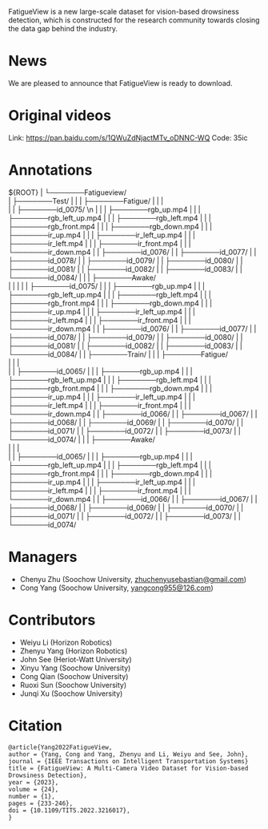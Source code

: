 FatigueView is a new large-scale dataset for vision-based drowsiness detection, which is constructed for the research community towards closing the data gap behind the industry.

# News
We are pleased to announce that FatigueView is ready to download.

# Original videos
Link: https://pan.baidu.com/s/1QWuZdNjactMTv_oDNNC-WQ 
Code: 35ic

# Annotations

${ROOT}
|
└───────Fatigueview/    
        |
        ├───────Test/
        |       |
        |       ├───────Fatigue/ 
        |       |       |            
        |       |       ├───────id_0075/    \n
        |       |       |       ├───────rgb_up.mp4
        |       |       |       ├───────rgb_left_up.mp4
        |       |       |       ├───────rgb_left.mp4
        |       |       |       ├───────rgb_front.mp4
        |       |       |       ├───────rgb_down.mp4
        |       |       |       ├───────ir_up.mp4
        |       |       |       ├───────ir_left_up.mp4
        |       |       |       ├───────ir_left.mp4
        |       |       |       ├───────ir_front.mp4
        |       |       |       └───────ir_down.mp4
        |       |       ├───────id_0076/
        |       |       ├───────id_0077/
        |       |       ├───────id_0078/
        |       |       ├───────id_0079/
        |       |       ├───────id_0080/
        |       |       ├───────id_0081/
        |       |       ├───────id_0082/
        |       |       ├───────id_0083/
        |       |       └───────id_0084/
        |       |
        |       ├───────Awake/            
        |       |       | 
        |       |       ├───────id_0075/ 
        |       |       |       ├───────rgb_up.mp4
        |       |       |       ├───────rgb_left_up.mp4
        |       |       |       ├───────rgb_left.mp4
        |       |       |       ├───────rgb_front.mp4
        |       |       |       ├───────rgb_down.mp4
        |       |       |       ├───────ir_up.mp4
        |       |       |       ├───────ir_left_up.mp4
        |       |       |       ├───────ir_left.mp4
        |       |       |       ├───────ir_front.mp4
        |       |       |       └───────ir_down.mp4
        |       |       ├───────id_0076/
        |       |       ├───────id_0077/
        |       |       ├───────id_0078/
        |       |       ├───────id_0079/
        |       |       ├───────id_0080/
        |       |       ├───────id_0081/
        |       |       ├───────id_0082/
        |       |       ├───────id_0083/
        |       |       └───────id_0084/
        |       |
        ├───────Train/
        |       |
        |       ├───────Fatigue/         
        |       |       |    
        |       |       ├───────id_0065/ 
        |       |       |       ├───────rgb_up.mp4
        |       |       |       ├───────rgb_left_up.mp4
        |       |       |       ├───────rgb_left.mp4
        |       |       |       ├───────rgb_front.mp4
        |       |       |       ├───────rgb_down.mp4
        |       |       |       ├───────ir_up.mp4
        |       |       |       ├───────ir_left_up.mp4
        |       |       |       ├───────ir_left.mp4
        |       |       |       ├───────ir_front.mp4
        |       |       |       └───────ir_down.mp4
        |       |       ├───────id_0066/
        |       |       ├───────id_0067/
        |       |       ├───────id_0068/
        |       |       ├───────id_0069/
        |       |       ├───────id_0070/
        |       |       ├───────id_0071/
        |       |       ├───────id_0072/
        |       |       ├───────id_0073/
        |       |       └───────id_0074/
        |       |
        |       ├───────Awake/  
        |       |       |           
        |       |       ├───────id_0065/ 
        |       |       |       ├───────rgb_up.mp4
        |       |       |       ├───────rgb_left_up.mp4
        |       |       |       ├───────rgb_left.mp4
        |       |       |       ├───────rgb_front.mp4
        |       |       |       ├───────rgb_down.mp4
        |       |       |       ├───────ir_up.mp4
        |       |       |       ├───────ir_left_up.mp4
        |       |       |       ├───────ir_left.mp4
        |       |       |       ├───────ir_front.mp4
        |       |       |       └───────ir_down.mp4
        |       |       ├───────id_0066/
        |       |       ├───────id_0067/
        |       |       ├───────id_0068/
        |       |       ├───────id_0069/
        |       |       ├───────id_0070/
        |       |       ├───────id_0071/
        |       |       ├───────id_0072/
        |       |       ├───────id_0073/
        |       |       └───────id_0074/



# Managers
 - Chenyu Zhu (Soochow University, zhuchenyusebastian@gmail.com)
 - Cong Yang (Soochow University, yangcong955@126.com)
 
# Contributors
 - Weiyu Li (Horizon Robotics)
 - Zhenyu Yang (Horizon Robotics)
 - John See (Heriot-Watt University)
 - Xinyu Yang (Soochow University)
 - Cong Qian (Soochow University)
 - Ruoxi Sun (Soochow University)
 - Junqi Xu (Soochow University)
 
# Citation
```
@article{Yang2022FatigueView,
author = {Yang, Cong and Yang, Zhenyu and Li, Weiyu and See, John},
journal = {IEEE Transactions on Intelligent Transportation Systems}
title = {FatigueView: A Multi-Camera Video Dataset for Vision-based Drowsiness Detection},
year = {2023},
volume = {24},
number = {1},
pages = {233-246},
doi = {10.1109/TITS.2022.3216017},
}
```

